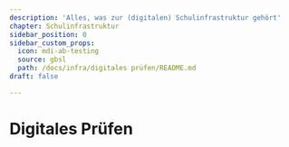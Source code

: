 ```yaml
---
description: 'Alles, was zur (digitalen) Schulinfrastruktur gehört'
chapter: Schulinfrastruktur
sidebar_position: 0
sidebar_custom_props:
  icon: mdi-ab-testing
  source: gbsl
  path: /docs/infra/digitales prüfen/README.md
draft: false

---
```


# Digitales Prüfen

<Features />
